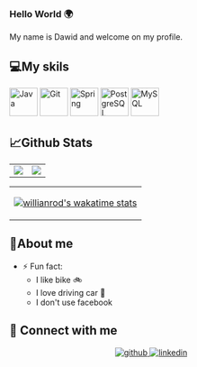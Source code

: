 ### Hello World :earth_africa:

My name is Dawid and welcome on my profile.

## :computer:My skils

<div>  
  <img src="https://profilinator.rishav.dev/skills-assets/java-original-wordmark.svg" alt="Java" height="50" style="margin= 50"/>  
  <img src="https://profilinator.rishav.dev/skills-assets/git-scm-icon.svg" alt="Git" height="50" style="margin= 50"/>  
  <img src="https://profilinator.rishav.dev/skills-assets/springio-icon.svg" alt="Spring" height="50" style="margin= 50"/> 
  <img src="https://profilinator.rishav.dev/skills-assets/postgresql-original-wordmark.svg" alt="PostgreSQL" height="50" style="margin= 50"/>  
  <img src="https://profilinator.rishav.dev/skills-assets/mysql-original-wordmark.svg" alt="MySQL" height="50" style="margin= 50"/>  
</div>

## :chart_with_upwards_trend:Github Stats  
<table><tr><td>
<div align="center"><img src="https://github-readme-stats.vercel.app/api?username=DawidLachor&show_icons=true&count_private=true&hide_border=true" align="center" /></div>
  </td><td>
<div align="center"><img src="https://github-readme-stats.vercel.app/api/top-langs/?username=DawidLachor&hide_border=true&layout=compact" align="center" /></div>  
  </td></tr></table>
  <table align="center">
  <tr><td align="center">
<div align="center">
  
[![willianrod's wakatime stats](https://github-readme-stats.vercel.app/api/wakatime?username=Skorpionv1)](https://github.com/anuraghazra/github-readme-stats)
</div>
</td></tr></table>

## :book:About me
- ⚡ Fun fact: 
  * I like bike :bike:
  * I love driving car :car:
  * I don't use facebook

## :memo: Connect with me  
<div align="center">
<a href="https://github.com/DawidLachor" target="_blank">
<img src=https://img.shields.io/badge/github-%2324292e.svg?&style=for-the-badge&logo=github&logoColor=white alt=github style="margin-bottom: 5px;" />
</a>
<a href="https://linkedin.com/in/dawid-lachor" target="_blank">
<img src=https://img.shields.io/badge/linkedin-%231E77B5.svg?&style=for-the-badge&logo=linkedin&logoColor=white alt=linkedin style="margin-bottom: 5px;" />
</a>  
</div>  

<!--
**DawidLachor/DawidLachor** is a ✨ _special_ ✨ repository because its `README.md` (this file) appears on your GitHub profile.

Here are some ideas to get you started:

- 🔭 I’m currently working on ...
- 🌱 I’m currently learning ...
- 👯 I’m looking to collaborate on ...
- 🤔 I’m looking for help with ...
- 💬 Ask me about ...
- 📫 How to reach me: ...
- 😄 Pronouns: ...
- ⚡ Fun fact: ...
-->
